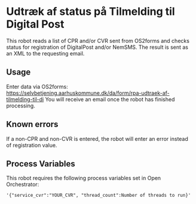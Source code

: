 # Udtræk af status på Tilmelding til Digital Post

This robot reads a list of CPR and/or CVR sent from OS2forms and checks status for registration of DigitalPost and/or NemSMS.
The result is sent as an XML to the requesting email.

## Usage
Enter data via OS2forms: https://selvbetjening.aarhuskommune.dk/da/form/rpa-udtraek-af-tilmelding-til-di
You will receive an email once the robot has finished processing.

## Known errors
If a non-CPR and non-CVR is entered, the robot will enter an error instead of registration value.

## Process Variables
This robot requires the following process variables set in Open Orchestrator:
```
'{"service_cvr":"YOUR_CVR", "thread_count":Number of threads to run}'
```
